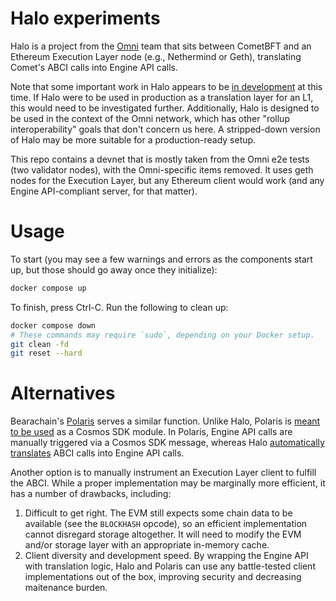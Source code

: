 # Halo experiments

Halo is a project from the [Omni](https://omni.network/) team that sits between CometBFT and an Ethereum Execution Layer node (e.g., Nethermind or Geth), translating Comet's ABCI calls into Engine API calls.

Note that some important work in Halo appears to be [in development](https://github.com/omni-network/omni/blob/fdaae16f6d28691edc984df7adbcb21c29e74aa5/halo/attest/keeper/keeper.go#L586) at this time. If Halo were to be used in production as a translation layer for an L1, this would need to be investigated further. Additionally, Halo is designed to be used in the context of the Omni network, which has other "rollup interoperability" goals that don't concern us here. A stripped-down version of Halo may be more suitable for a production-ready setup.

This repo contains a devnet that is mostly taken from the Omni e2e tests (two validator nodes), with the Omni-specific items removed. It uses geth nodes for the Execution Layer, but any Ethereum client would work (and any Engine API-compliant server, for that matter).

# Usage

To start (you may see a few warnings and errors as the components start up, but those should go away once they initialize):

```bash
docker compose up
```

To finish, press Ctrl-C. Run the following to clean up:

```bash
docker compose down
# These commands may require `sudo`, depending on your Docker setup.
git clean -fd
git reset --hard
```

# Alternatives

Bearachain's [Polaris](https://github.com/berachain/polaris/tree/main) serves a similar function. Unlike Halo, Polaris is [meant to be used](https://github.com/berachain/polaris/tree/main/cosmos/x/evm) as a Cosmos SDK module. In Polaris, Engine API calls are manually triggered via a Cosmos SDK message, whereas Halo [automatically translates](https://github.com/omni-network/omni/blob/fdaae16f6d28691edc984df7adbcb21c29e74aa5/halo/app/app.go#L110-L122) ABCI calls into Engine API calls.

Another option is to manually instrument an Execution Layer client to fulfill the ABCI. While a proper implementation may be marginally more efficient, it has a number of drawbacks, including:

1. Difficult to get right. The EVM still expects some chain data to be available (see the `BLOCKHASH` opcode), so an efficient implementation cannot disregard storage altogether. It will need to modify the EVM and/or storage layer with an appropriate in-memory cache.
1. Client diversity and development speed. By wrapping the Engine API with translation logic, Halo and Polaris can use any battle-tested client implementations out of the box, improving security and decreasing maitenance burden.
